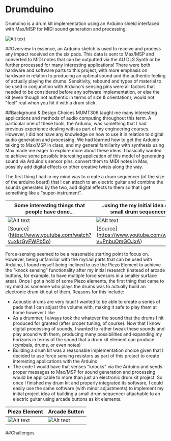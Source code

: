 # Drumduino

Drumdino is a drum kit implementation using an Arduino shield interfaced with Max/MSP for MIDI sound generation and processing.

![Alt text](https://github.com/nehirakdag/Drumduino/blob/master/Images/Kit.jpg)

##Overview
In essence, an Arduino sketch is used to receive and process any impact received on the six pads. This data is sent to Max/MSP and converted to MIDI notes that can be outputted via the AU DLS Synth or be further processed for many interesting applications! 
There were both hardware and software parts to this project, with more emphasis on hardware in relation to producing an optimal sound and the authentic feeling of actually playing the drums. Sensitivity, rebound and types of material to be used in conjunction with Arduino's sensing pins were all factors that needed to be considered before any software implementation, or else the kit (even though not authentic in terms of size & orientation), would not "feel" real when you hit it with a drum stick.



##Background & Design Choices
MUMT306 taught me many interesting applications and methods of audio computing throughout this term. A particular one of these tools, the Arduino, was something that I had previous experience dealing with as part of my engineering courses. However, I did not have any knowledge on how to use it in relation to digital audio generation and processing. We had learned how to get the Arduino talking to Max/MSP in class, and my general familiarity with synthesis using Max made me eager to explore more about these ideas. I basically wanted to achieve some possible interesting application of this model of generating sound via Arduino's sensor pins, convert them to MIDI notes in Max, possibly add digital effects or other creative twists along the way.

The first thing I had in my mind was to create a drum sequencer (of the size of the arduino board) that I can attach to an electric guitar and combine the sounds generated by the two, add digital effects to them so that I get something like a "super-instrument". 

| Some interesting things that people have done... | ..using the my initial idea of a small drum sequencer |
| ------------- | ------------- |
| ![Alt text](https://github.com/nehirakdag/Drumduino/blob/master/Images/example1.jpg)  | ![Alt text](https://github.com/nehirakdag/Drumduino/blob/master/Images/example2.jpg)  |
| [Source] (https://www.youtube.com/watch?v=xkrGyFWPb5o) | [Source] (https://www.youtube.com/watch?v=PnbuOmGOJxA) |



Force-sensing seemed to be a reasonable starting point to focus on. However, being unfamiliar with the myriad parts that can be used with Arduino, I found myself being inclined to use the Piezo Element to achieve the "knock sensing" functionality after my initial research (instead of arcade buttons, for example, to have multiple force sensors in a smaller surface area). Once I got a hold of some Piezo elements, the first thing that came to my mind as someone who plays the drums was to actually build an electronic drum kit out of them. Reasons for this include:
  - Acoustic drums are very loud! I wanted to be able to create a series of pads that I can adjust the volume with, making it safe to play them at home however I like
  - As a drummer, I always took the whatever the sound that the drums I hit produced for granted (after proper tuning, of course). Now that I know digital processing of sounds, I wanted to rather tweak these sounds and play around with them, producing many possibilities and expanding my horizons in terms of the sound that a drum kit element can produce (cymbals, drums, or even notes)
  - Building a drum kit was a reasonable implementation choice given that I decided to use force sensing resistors as part of this project to create interesting applications with the Arduino
  - The code I would have that senses "knocks" via the Arduino and sends proper messages to Max/MSP for sound generation and processing would be applicable to more than just an electronic drum kit project. So once I finished my drum kit and properly integrated its software, I could easily use the same software (with minor adjustments) to implement my initial project idea of building a small drum sequencer attachable to an electric guitar using arcade buttons as kit elements.

| Piezo Element  | Arcade Button |
| ------------- | ------------- |
| ![Alt text](https://github.com/nehirakdag/Drumduino/blob/master/Images/piezo_element.jpg)  | ![Alt text](https://github.com/nehirakdag/Drumduino/blob/master/Images/arcade_button.jpg)  |

##Challenges
